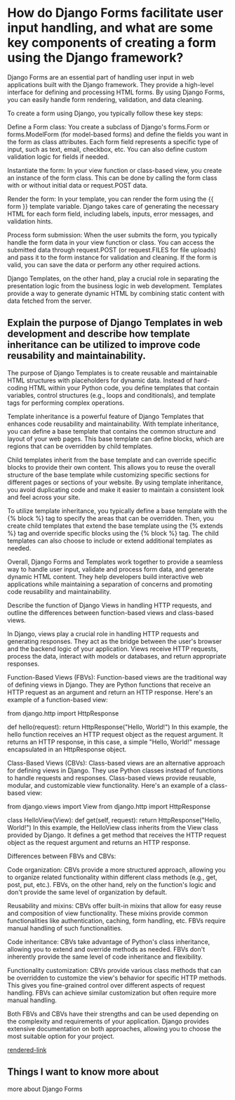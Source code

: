 # How do Django Forms facilitate user input handling, and what are some key components of creating a form using the Django framework?

Django Forms are an essential part of handling user input in web applications built with the Django framework. They provide a high-level interface for defining and processing HTML forms. By using Django Forms, you can easily handle form rendering, validation, and data cleaning.

To create a form using Django, you typically follow these key steps:

Define a Form class: You create a subclass of Django's forms.Form or forms.ModelForm (for model-based forms) and define the fields you want in the form as class attributes. Each form field represents a specific type of input, such as text, email, checkbox, etc. You can also define custom validation logic for fields if needed.

Instantiate the form: In your view function or class-based view, you create an instance of the form class. This can be done by calling the form class with or without initial data or request.POST data.

Render the form: In your template, you can render the form using the {{ form }} template variable. Django takes care of generating the necessary HTML for each form field, including labels, inputs, error messages, and validation hints.

Process form submission: When the user submits the form, you typically handle the form data in your view function or class. You can access the submitted data through request.POST (or request.FILES for file uploads) and pass it to the form instance for validation and cleaning. If the form is valid, you can save the data or perform any other required actions.

Django Templates, on the other hand, play a crucial role in separating the presentation logic from the business logic in web development. Templates provide a way to generate dynamic HTML by combining static content with data fetched from the server.


## Explain the purpose of Django Templates in web development and describe how template inheritance can be utilized to improve code reusability and maintainability.

The purpose of Django Templates is to create reusable and maintainable HTML structures with placeholders for dynamic data. Instead of hard-coding HTML within your Python code, you define templates that contain variables, control structures (e.g., loops and conditionals), and template tags for performing complex operations.

Template inheritance is a powerful feature of Django Templates that enhances code reusability and maintainability. With template inheritance, you can define a base template that contains the common structure and layout of your web pages. This base template can define blocks, which are regions that can be overridden by child templates.

Child templates inherit from the base template and can override specific blocks to provide their own content. This allows you to reuse the overall structure of the base template while customizing specific sections for different pages or sections of your website. By using template inheritance, you avoid duplicating code and make it easier to maintain a consistent look and feel across your site.

To utilize template inheritance, you typically define a base template with the {% block %} tag to specify the areas that can be overridden. Then, you create child templates that extend the base template using the {% extends %} tag and override specific blocks using the {% block %} tag. The child templates can also choose to include or extend additional templates as needed.

Overall, Django Forms and Templates work together to provide a seamless way to handle user input, validate and process form data, and generate dynamic HTML content. They help developers build interactive web applications while maintaining a separation of concerns and promoting code reusability and maintainability.

Describe the function of Django Views in handling HTTP requests, and outline the differences between function-based views and class-based views.


In Django, views play a crucial role in handling HTTP requests and generating responses. They act as the bridge between the user's browser and the backend logic of your application. Views receive HTTP requests, process the data, interact with models or databases, and return appropriate responses.

Function-Based Views (FBVs):
Function-based views are the traditional way of defining views in Django. They are Python functions that receive an HTTP request as an argument and return an HTTP response. Here's an example of a function-based view:


from django.http import HttpResponse

def hello(request):
    return HttpResponse("Hello, World!")
In this example, the hello function receives an HTTP request object as the request argument. It returns an HTTP response, in this case, a simple "Hello, World!" message encapsulated in an HttpResponse object.

Class-Based Views (CBVs):
Class-based views are an alternative approach for defining views in Django. They use Python classes instead of functions to handle requests and responses. Class-based views provide reusable, modular, and customizable view functionality. Here's an example of a class-based view:


from django.views import View
from django.http import HttpResponse

class HelloView(View):
    def get(self, request):
        return HttpResponse("Hello, World!")
In this example, the HelloView class inherits from the View class provided by Django. It defines a get method that receives the HTTP request object as the request argument and returns an HTTP response.

Differences between FBVs and CBVs:

Code organization: CBVs provide a more structured approach, allowing you to organize related functionality within different class methods (e.g., get, post, put, etc.). FBVs, on the other hand, rely on the function's logic and don't provide the same level of organization by default.

Reusability and mixins: CBVs offer built-in mixins that allow for easy reuse and composition of view functionality. These mixins provide common functionalities like authentication, caching, form handling, etc. FBVs require manual handling of such functionalities.

Code inheritance: CBVs take advantage of Python's class inheritance, allowing you to extend and override methods as needed. FBVs don't inherently provide the same level of code inheritance and flexibility.

Functionality customization: CBVs provide various class methods that can be overridden to customize the view's behavior for specific HTTP methods. This gives you fine-grained control over different aspects of request handling. FBVs can achieve similar customization but often require more manual handling.

Both FBVs and CBVs have their strengths and can be used depending on the complexity and requirements of your application. Django provides extensive documentation on both approaches, allowing you to choose the most suitable option for your project.

[rendered-link](https://developer.mozilla.org/en-US/docs/Learn/Server-side/Django/Home_page)

## Things I want to know more about

more about Django Forms